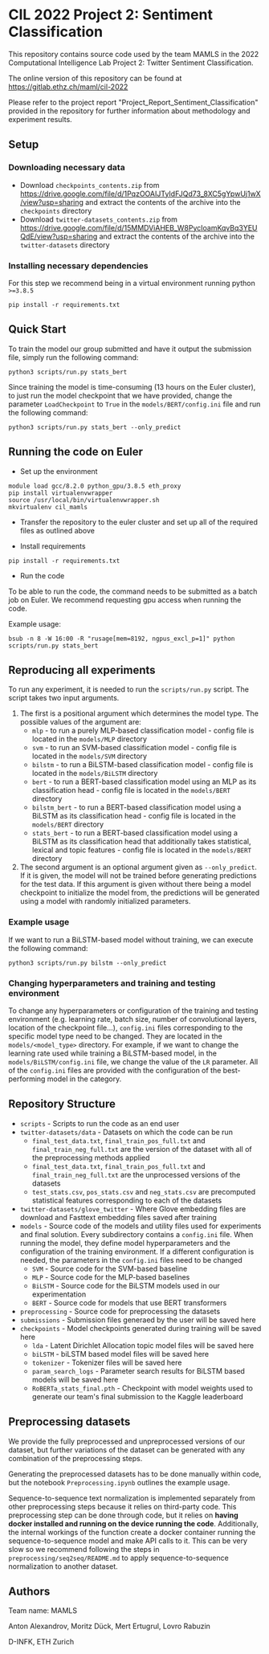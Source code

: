 # CIL 2022 Project 2: Sentiment Classification

This repository contains source code used by the team MAMLS in the 2022 Computational Intelligence Lab Project 2: Twitter Sentiment Classification.

The online version of this repository can be found at https://gitlab.ethz.ch/maml/cil-2022

Please refer to the project report "Project_Report_Sentiment_Classification" provided in the repository for further information about methodology and experiment results.

## Setup
### Downloading necessary data

* Download `checkpoints_contents.zip` from https://drive.google.com/file/d/1PqzOOAIJTyIdFJQd73_8XC5gYpwUj1wX/view?usp=sharing and extract the contents of the archive into the `checkpoints` directory
* Download `twitter-datasets_contents.zip` from https://drive.google.com/file/d/15MMDViAHEB_W8PycIoamKqvBq3YEUQdE/view?usp=sharing and extract the contents of the archive into the `twitter-datasets` directory

### Installing necessary dependencies
For this step we recommend being in a virtual environment running python `>=3.8.5`

```
pip install -r requirements.txt
```

## Quick Start

To train the model our group submitted and have it output the submission file, simply run the following command:

```
python3 scripts/run.py stats_bert
```

Since training the model is time-consuming (13 hours on the Euler cluster), to just run the model checkpoint that we have provided, change the parameter `LoadCheckpoint` to `True` in the `models/BERT/config.ini` file and run the following command:
```
python3 scripts/run.py stats_bert --only_predict
```

## Running the code on Euler

* Set up the environment

```
module load gcc/8.2.0 python_gpu/3.8.5 eth_proxy
pip install virtualenvwrapper
source /usr/local/bin/virtualenvwrapper.sh
mkvirtualenv cil_mamls
```
* Transfer the repository to the euler cluster and set up all of the required files as outlined above

* Install requirements

```
pip install -r requirements.txt
```

* Run the code

To be able to run the code, the command needs to be submitted as a batch job on Euler. We recommend requesting gpu access when running the code.

Example usage:

```
bsub -n 8 -W 16:00 -R "rusage[mem=8192, ngpus_excl_p=1]" python scripts/run.py stats_bert
```

## Reproducing all experiments

To run any experiment, it is needed to run the `scripts/run.py` script. The script takes two input arguments. 
1. The first is a positional argument which determines the model type. The possible values of the argument are:
    * `mlp` - to run a purely MLP-based classification model - config file is located in the `models/MLP` directory
    * `svm` - to run an SVM-based classification model - config file is located in the `models/SVM` directory
    * `bilstm` - to run a BiLSTM-based classification model - config file is located in the `models/BiLSTM` directory
    * `bert` - to run a BERT-based classification model using an MLP as its classification head - config file is located in the `models/BERT` directory
    * `bilstm_bert` - to run a BERT-based classification model using a BiLSTM as its classification head - config file is located in the `models/BERT` directory
    * `stats_bert` - to run a BERT-based classification model using a BiLSTM as its classification head that additionally takes statistical, lexical and topic features - config file is located in the `models/BERT` directory
2. The second argument is an optional argument given as `--only_predict`. If it is given, the model will not be trained before generating predictions for the test data. If this argument is given without there being a model checkpoint to initialize the model from, the predictions will be generated using a model with randomly initialized parameters.

### Example usage

If we want to run a BiLSTM-based model without training, we can execute the following command:

```
python3 scripts/run.py bilstm --only_predict
```

### Changing hyperparameters and training and testing environment

To change any hyperparameters or configuration of the training and testing environment (e.g. learning rate, batch size, number of convolutional layers, location of the checkpoint file...), `config.ini` files corresponding to the specific model type need to be changed. They are located in the `models/<model_type>` directory.
For example, if we want to change the learning rate used while training a BiLSTM-based model, in the `models/BiLSTM/config.ini` file, we change the value of the `LR` parameter. All of the `config.ini` files are provided with the configuration of the best-performing model in the category.

## Repository Structure
* `scripts` - Scripts to run the code as an end user
* `twitter-datasets/data` - Datasets on which the code can be run
    * `final_test_data.txt`, `final_train_pos_full.txt` and `final_train_neg_full.txt` are the version of the dataset with all of the preprocessing methods applied
    * `final_test_data.txt`, `final_train_pos_full.txt` and `final_train_neg_full.txt` are the unprocessed versions of the datasets
    * `test_stats.csv`, `pos_stats.csv` and `neg_stats.csv` are precomputed statistical features corresponding to each of the datasets
* `twitter-datasets/glove_twitter` - Where Glove embedding files are download and Fasttext embedding files saved after training
* `models` - Source code of the models and utility files used for experiments and final solution. Every subdirectory contains a `config.ini` file. When running the model, they define model hyperparameters and the configuration of the training environment. If a different configuration is needed, the parameters in the `config.ini` files need to be changed
    * `SVM` - Source code for the SVM-based baseline
    * `MLP` - Source code for the MLP-based baselines
    * `BiLSTM` - Source code for the BiLSTM models used in our experimentation
    * `BERT` - Source code for models that use BERT transformers
* `preprocessing` - Source code for preprocessing the datasets
* `submissions` - Submission files generaed by the user will be saved here
* `checkpoints` - Model checkpoints generated during training will be saved here
    * `lda` - Latent Dirichlet Allocation topic model files will be saved here
    * `biLSTM` - biLSTM based model files will be saved here
    * `tokenizer` - Tokenizer files will be saved here
    * `param_search_logs` - Parameter search results for BiLSTM based models will be saved here
    * `RoBERTa_stats_final.pth` - Checkpoint with model weights used to generate our team's final submission to the Kaggle leaderboard

## Preprocessing datasets

We provide the fully preprocessed and unpreprocessed versions of our dataset, but further variations of the dataset can be generated with any combination of the preprocessing steps.

Generating the preprocessed datasets has to be done manually within code, but the notebook `Preprocessing.ipynb` outlines the example usage.

Sequence-to-sequence text normalization is implemented separately from other preprocessing steps because it relies on third-party code. This preprocessing step can be done through code, but it relies on **having docker installed and running on the device running the code**. Additionally, the internal workings of the function create a docker container running the sequence-to-sequence model and make API calls to it. This can be very slow so we recommend following the steps in `preprocessing/seq2seq/README.md` to apply sequence-to-sequence normalization to another dataset.

## Authors

Team name: MAMLS

Anton Alexandrov, Moritz Dück, Mert Ertugrul, Lovro Rabuzin

D-INFK, ETH Zurich
